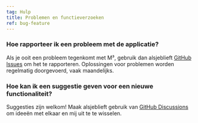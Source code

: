 ```yaml
---
tag: Hulp
title: Problemen en functieverzoeken
ref: bug-feature
---
```


### Hoe rapporteer ik een probleem met de applicatie?

Als je ooit een probleem tegenkomt met M³, gebruik dan alsjeblieft [GitHub Issues]({{site.github}}/issues/new?labels=bug,from+app&template=bug_report.md) om het te rapporteren. Oplossingen voor problemen worden regelmatig doorgevoerd, vaak maandelijks.

### Hoe kan ik een suggestie geven voor een nieuwe functionaliteit?

Suggesties zijn welkom! Maak alsjeblieft gebruik van [GitHub Discussions]({{site.github}}/discussions) om ideeën met elkaar en mij uit te te wisselen.

